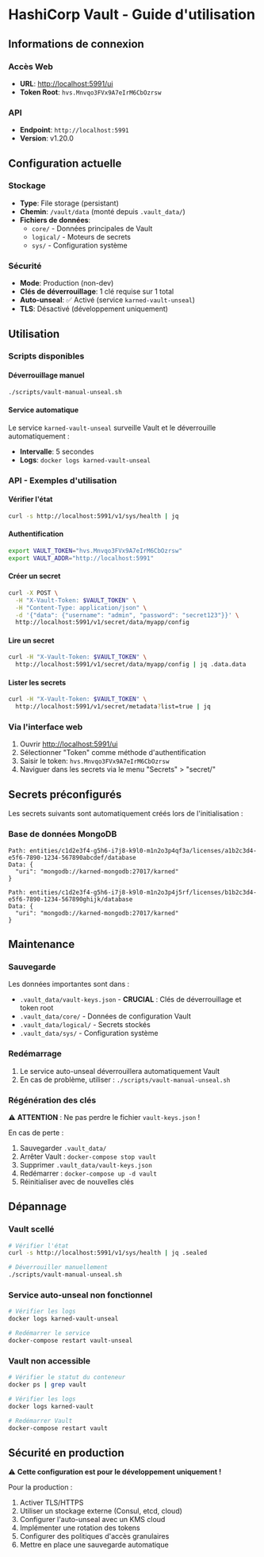 # HashiCorp Vault - Guide d'utilisation

## Informations de connexion

### Accès Web
- **URL**: [http://localhost:5991/ui](http://localhost:5991/ui)
- **Token Root**: `hvs.Mnvqo3FVx9A7eIrM6CbOzrsw`

### API
- **Endpoint**: `http://localhost:5991`
- **Version**: v1.20.0

## Configuration actuelle

### Stockage
- **Type**: File storage (persistant)
- **Chemin**: `/vault/data` (monté depuis `.vault_data/`)
- **Fichiers de données**:
  - `core/` - Données principales de Vault
  - `logical/` - Moteurs de secrets
  - `sys/` - Configuration système

### Sécurité
- **Mode**: Production (non-dev)
- **Clés de déverrouillage**: 1 clé requise sur 1 total
- **Auto-unseal**: ✅ Activé (service `karned-vault-unseal`)
- **TLS**: Désactivé (développement uniquement)

## Utilisation

### Scripts disponibles

#### Déverrouillage manuel
```bash
./scripts/vault-manual-unseal.sh
```

#### Service automatique
Le service `karned-vault-unseal` surveille Vault et le déverrouille automatiquement :
- **Intervalle**: 5 secondes
- **Logs**: `docker logs karned-vault-unseal`

### API - Exemples d'utilisation

#### Vérifier l'état
```bash
curl -s http://localhost:5991/v1/sys/health | jq
```

#### Authentification
```bash
export VAULT_TOKEN="hvs.Mnvqo3FVx9A7eIrM6CbOzrsw"
export VAULT_ADDR="http://localhost:5991"
```

#### Créer un secret
```bash
curl -X POST \
  -H "X-Vault-Token: $VAULT_TOKEN" \
  -H "Content-Type: application/json" \
  -d '{"data": {"username": "admin", "password": "secret123"}}' \
  http://localhost:5991/v1/secret/data/myapp/config
```

#### Lire un secret
```bash
curl -H "X-Vault-Token: $VAULT_TOKEN" \
  http://localhost:5991/v1/secret/data/myapp/config | jq .data.data
```

#### Lister les secrets
```bash
curl -H "X-Vault-Token: $VAULT_TOKEN" \
  http://localhost:5991/v1/secret/metadata?list=true | jq
```

### Via l'interface web

1. Ouvrir [http://localhost:5991/ui](http://localhost:5991/ui)
2. Sélectionner "Token" comme méthode d'authentification
3. Saisir le token: `hvs.Mnvqo3FVx9A7eIrM6CbOzrsw`
4. Naviguer dans les secrets via le menu "Secrets" > "secret/"

## Secrets préconfigurés

Les secrets suivants sont automatiquement créés lors de l'initialisation :

### Base de données MongoDB
```
Path: entities/c1d2e3f4-g5h6-i7j8-k9l0-m1n2o3p4qf3a/licenses/a1b2c3d4-e5f6-7890-1234-567890abcdef/database
Data: {
  "uri": "mongodb://karned-mongodb:27017/karned"
}
```

```
Path: entities/c1d2e3f4-g5h6-i7j8-k9l0-m1n2o3p4j5rf/licenses/b1b2c3d4-e5f6-7890-1234-567890ghijk/database
Data: {
  "uri": "mongodb://karned-mongodb:27017/karned"
}
```

## Maintenance

### Sauvegarde
Les données importantes sont dans :
- `.vault_data/vault-keys.json` - **CRUCIAL** : Clés de déverrouillage et token root
- `.vault_data/core/` - Données de configuration Vault
- `.vault_data/logical/` - Secrets stockés
- `.vault_data/sys/` - Configuration système

### Redémarrage
1. Le service auto-unseal déverrouillera automatiquement Vault
2. En cas de problème, utiliser : `./scripts/vault-manual-unseal.sh`

### Régénération des clés
⚠️ **ATTENTION** : Ne pas perdre le fichier `vault-keys.json` !

En cas de perte :
1. Sauvegarder `.vault_data/`
2. Arrêter Vault : `docker-compose stop vault`
3. Supprimer `.vault_data/vault-keys.json`
4. Redémarrer : `docker-compose up -d vault`
5. Réinitialiser avec de nouvelles clés

## Dépannage

### Vault scellé
```bash
# Vérifier l'état
curl -s http://localhost:5991/v1/sys/health | jq .sealed

# Déverrouiller manuellement
./scripts/vault-manual-unseal.sh
```

### Service auto-unseal non fonctionnel
```bash
# Vérifier les logs
docker logs karned-vault-unseal

# Redémarrer le service
docker-compose restart vault-unseal
```

### Vault non accessible
```bash
# Vérifier le statut du conteneur
docker ps | grep vault

# Vérifier les logs
docker logs karned-vault

# Redémarrer Vault
docker-compose restart vault
```

## Sécurité en production

⚠️ **Cette configuration est pour le développement uniquement !**

Pour la production :
1. Activer TLS/HTTPS
2. Utiliser un stockage externe (Consul, etcd, cloud)
3. Configurer l'auto-unseal avec un KMS cloud
4. Implémenter une rotation des tokens
5. Configurer des politiques d'accès granulaires
6. Mettre en place une sauvegarde automatique
